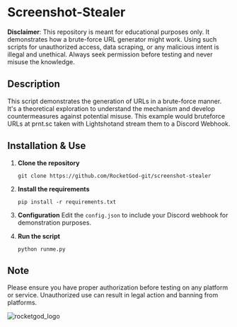 
# Screenshot-Stealer

**Disclaimer**: This repository is meant for educational purposes only. It demonstrates how a brute-force URL generator might work. Using such scripts for unauthorized access, data scraping, or any malicious intent is illegal and unethical. Always seek permission before testing and never misuse the knowledge.

## Description
This script demonstrates the generation of URLs in a brute-force manner. It's a theoretical exploration to understand the mechanism and develop countermeasures against potential misuse. This example would bruteforce URLs at prnt.sc taken with Lightshotand stream them to a Discord Webhook.

## Installation & Use

1. **Clone the repository**
   ```
   git clone https://github.com/RocketGod-git/screenshot-stealer
   ```

2. **Install the requirements**
   ```
   pip install -r requirements.txt
   ```

3. **Configuration**
   Edit the `config.json` to include your Discord webhook for demonstration purposes.

4. **Run the script**
   ```
   python runme.py
   ```

## Note
Please ensure you have proper authorization before testing on any platform or service. Unauthorized use can result in legal action and banning from platforms.

![rocketgod_logo](https://github.com/RocketGod-git/screenshot-stealer/assets/57732082/35fd7604-eee4-4e77-bd0d-d16c71b33ef7)

